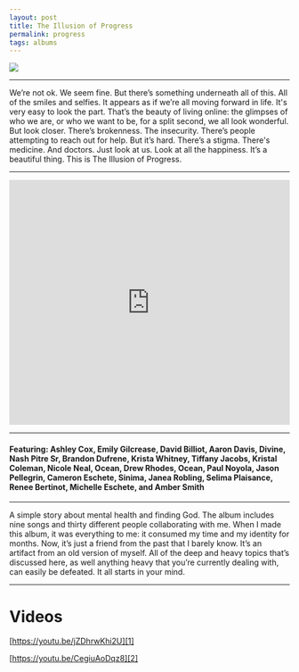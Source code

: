 ```yaml
---
layout: post
title: The Illusion of Progress
permalink: progress
tags: albums
---
```


![][image-1]

---- 

We’re not ok. We seem fine. But there’s something underneath all of this. All of the smiles and selfies. It appears as if we’re all moving forward in life. It's very easy to look the part. That’s the beauty of living online: the glimpses of who we are, or who we want to be, for a split second, we all look wonderful. But look closer. There’s brokenness. The insecurity. There’s people attempting to reach out for help. But it’s hard. There’s a stigma. There's medicine. And doctors. Just look at us. Look at all the happiness. It’s a beautiful thing. This is The Illusion of Progress.

---- 

<iframe style="border: 0; width: 100%; height: 439px;" src="https://bandcamp.com/EmbeddedPlayer/album=1240662929/size=large/bgcol=ffffff/linkcol=63b2cc/artwork=none/transparent=true/" seamless><a href="http://nashp.bandcamp.com/album/the-illusion-of-progress-3">The Illusion of Progress by nashp</a></iframe>

---- 

#### **Featuring**: Ashley Cox, Emily Gilcrease, David Billiot, Aaron Davis, Divine, Nash Pitre Sr, Brandon Dufrene, Krista Whitney, Tiffany Jacobs, Kristal Coleman, Nicole Neal, Ocean, Drew Rhodes, Ocean, Paul Noyola, Jason Pellegrin, Cameron Eschete, Sinima, Janea Robling, Selima Plaisance, Renee Bertinot, Michelle Eschete, and Amber Smith

---- 

A simple story about mental health and finding God. The album includes nine songs and thirty different people collaborating with me. When I made this album, it was everything to me: it consumed my time and my identity for months. Now, it’s just a friend from the past that I barely know. It’s an artifact from an old version of myself. All of the deep and heavy topics that’s discussed here, as well anything heavy that you’re currently dealing with, can easily be defeated. It all starts in your mind.

---- 

# Videos

[https://youtu.be/jZDhrwKhi2U][1]

[https://youtu.be/CegiuAoDqz8][2]


[1]:	https://youtu.be/jZDhrwKhi2U
[2]:	https://youtu.be/CegiuAoDqz8

[image-1]:	https://i.imgur.com/CS9Mn9Y.jpg
